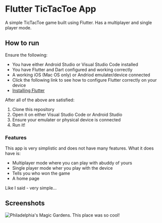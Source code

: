 # Flutter TicTacToe App  

A simple TicTacToe game built using Flutter. Has a multiplayer and single player mode.  

## How to run  

Ensure the following:  
- You have either Android Studio or Visual Studio Code installed  
- You have Flutter and Dart configured and working correctly  
- A working iOS (Mac OS only) or Andriod emulater/device connected  
- Click the following link to see how to configure Flutter correctly on your device  
 - [Installing Flutter](https://flutter.dev/docs/get-started/install)

After all of the above are satisfied:
1. Clone this repository
2. Open it on either Visual Studio Code or Android Studio
3. Ensure your emulater or physical device is connected
4. Run it!

### Features

This app is very simplistic and does not have many features. What it does have is:
- Multiplayer mode where you can play with abuddy of yours
- Single player mode wher you play with the device
- Tells you who won the game
- A home page

Like I said - very simple...

## Screenshots
![Philadelphia's Magic Gardens. This place was so cool!](/assets/images/HomeScreen.png "Philadelphia's Magic Gardens")
